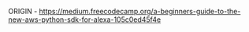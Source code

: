 ORIGIN - https://medium.freecodecamp.org/a-beginners-guide-to-the-new-aws-python-sdk-for-alexa-105c0ed45f4e
